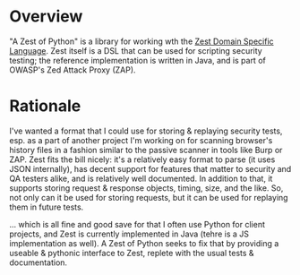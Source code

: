 # Overview

"A Zest of Python" is a library for working wth the [Zest Domain Specific Language](https://developer.mozilla.org/en-US/docs/Zest). Zest itself is a DSL that can be
used for scripting security testing; the reference implementation is written in Java, and is part of OWASP's Zed Attack Proxy (ZAP).

# Rationale

 I've wanted a format that I could use for storing & replaying security tests, esp. as a part of another project I'm working on for scanning browser's history
files in a fashion similar to the passive scanner in tools like Burp or ZAP. Zest fits the bill nicely: it's a relatively easy format to parse (it uses JSON
internally), has decent support for features that matter to security and QA testers alike, and is relatively well documented. In addition to that, it supports
storing request & response objects, timing, size, and the like. So, not only can it be used for storing requests, but it can be used for replaying them in
future tests. 

 ... which is all fine and good save for that I often use Python for client projects, and Zest is currently implemented in Java (tehre is a JS implementation
as well). A Zest of Python seeks to fix that by providing a useable & pythonic interface to Zest, replete with the usual tests & documentation.
